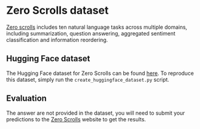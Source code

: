 # Zero Scrolls dataset

[Zero scrolls](https://www.zero.scrolls-benchmark.com/) includes ten natural language tasks across multiple domains, including summarization, question answering, aggregated sentiment classification and information reordering.

## Hugging Face dataset

The Hugging Face dataset for Zero Scrolls can be found [here](https://huggingface.co/datasets/simonjegou/zero_scroll). To reproduce this dataset, simply run the `create_huggingface_dataset.py` script.

## Evaluation

The answer are not provided in the dataset, you will need to submit your predictions to the [Zero Scrolls](https://www.zero.scrolls-benchmark.com/) website to get the results.
